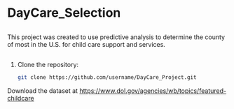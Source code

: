 # DayCare_Selection

##
This project was created to use predictive analysis to determine the county of most in the U.S. for child care support and services.

##
1. Clone the repository:
   ```bash
   git clone https://github.com/username/DayCare_Project.git

Download the dataset at https://www.dol.gov/agencies/wb/topics/featured-childcare
   
